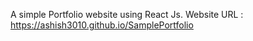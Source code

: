 A simple Portfolio website using React Js.
Website URL : 
https://ashish3010.github.io/SamplePortfolio
